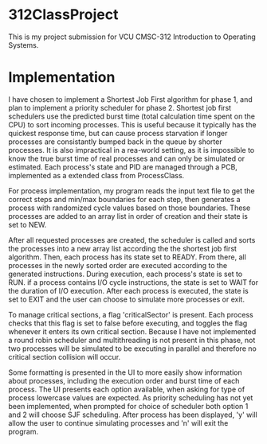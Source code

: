 # 312ClassProject
This is my project submission for VCU CMSC-312 Introduction to Operating Systems.

# **Implementation**
I have chosen to implement a Shortest Job First algorithm for phase 1, and plan to implement a priority scheduler for phase 2. Shortest job first schedulers
use the predicted burst time (total calculation time spent on the CPU) to sort incoming processes. This is useful because it typically has the quickest response
time, but can cause process starvation if longer processes are consistantly bumped back in the queue by shorter processes. It is also impractical in a rea-world
setting, as it is impossible to know the true burst time of real processes and can only be simulated or estimated. Each process's state and PID are managed through
a PCB, implemented as a extended class from ProcessClass.

For process implementation, my program reads the input text file to get the correct steps and min/max boundaries for each step, then generates a process with randomized
cycle values based on those boundaries. These processes are added to an array list in order of creation and their state is set to NEW.

After all requested processes are created, the scheduler is called and sorts the processes into a new array list according the the shortest job first algorithm. Then,
each process has its state set to READY. From there, all processes in the newly sorted order are executed according to the generated instructions. During execution,
each process's state is set to RUN. if a process contains I/O cycle instructions, the state is set to WAIT for the duration of I/O execution. After each process is
executed, the state is set to EXIT and the user can choose to simulate more processes or exit.

To manage critical sections, a flag 'criticalSector' is present. Each process checks that this flag is set to false before executing, and toggles the flag whenever it
enters its own critical section. Because I have not implemented a round robin scheduler and multithreading is not present in this phase, not two processes will be
simulated to be executing in parallel and therefore no critical section collision will occur.

Some formatting is presented in the UI to more easily show information about processes, including the execution order and burst time of each process. The UI presents each option available, when asking for type of process lowercase values are expected. As priority scheduling has not yet been implemented, when prompted for choice of
scheduler both option 1 and 2 will choose SJF scheduling. After process has been displayed, 'y' will allow the user to continue simulating processes and 'n' will exit the program.
